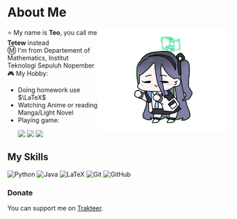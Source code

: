 # About Me 

<img align="right" alt="Anime GIF" src="https://github.com/TetewHeroez/Asisten-things/blob/main/Asisten%20Laboratorium/Alpro%201/PPT/Graphicx/Arisu%20Dance/Arisu%20Dance.gif" width="300"/>

:star: My name is **Teo**, you call me **Tetew** instead <br>:m: I'm from Departement of Mathematics, Institut Teknologi Sepuluh Nopember <br>:video_game: My Hobby: 
- Doing homework use $\LaTeX$
- Watching Anime or reading Manga/Light Novel
- Playing game: <p>
<img src="https://cdn2.steamgriddb.com/icon_thumb/54795ec619ebda94c86d00184861c96f.png" width="60"/> <img src="https://static.wikia.nocookie.net/mobile-legends/images/f/fb/MLBB_icon.png/revision/latest?cb=20241013132437" width="60"/> <img src="https://iconpusher.com/_next/image?url=https%3A%2F%2Fimg.iconpusher.com%2Fcom.nexon.bluearchive%2F20211212.png&w=256&q=75" width="60"/>
</p>

## My Skills
![Python](https://img.shields.io/badge/python-3670A0?style=for-the-badge&logo=python&logoColor=ffdd54) ![Java](https://img.shields.io/badge/java-%23ED8B00.svg?style=for-the-badge&logo=openjdk&logoColor=white) ![LaTeX](https://img.shields.io/badge/latex-%23008080.svg?style=for-the-badge&logo=latex&logoColor=white) ![Git](https://img.shields.io/badge/git-%23F05033.svg?style=for-the-badge&logo=git&logoColor=white) ![GitHub](https://img.shields.io/badge/github-%23121011.svg?style=for-the-badge&logo=github&logoColor=white)

### Donate
You can support me on [Trakteer][trakteer].

[trakteer]: https://trakteer.id/tetewheroez
